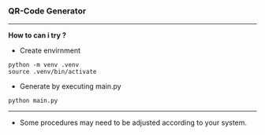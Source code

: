 ### QR-Code Generator

---

**How to can i try ?**

- Create envirnment

```
python -m venv .venv
source .venv/bin/activate
```

- Generate by executing main.py

```
python main.py
```
---

- Some procedures may need to be adjusted according to your system.

